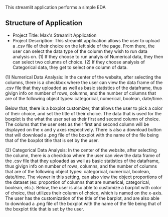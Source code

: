 This streamlit application performs a simple EDA

## Structure of Application

- Project Title: Max's Streamlit Application
- Project Description: This streamlit application allows the user to upload a .csv file of their choice on the left side of the page. From there, the user can select the data type of the column they wish to run data analysis on. (1) If they choose to run analyis of Numerical data, they then can select two columns of choice. (2) If they choose analysis of Categorical data, they get to select one column of data.

(1) Numerical Data Analysis:
In the center of the website, after selecting the columns, there is a checkbox where the user can view the data frame of the .csv file that they uploaded as well as basic statistics of the dataframe, thus givign info on number of rows, columns, and the number of columns that are of the following object types: categorical, numerical, boolean, date/time. 

Below that, there is a boxplot customizer, that allows the user to pick a color of their choice, and set the title of their choice. The data that is used for the boxplot is the what the user set as their first and second column of choice. The colums that the user sets as their first and second column will be displayed on the x and y axes respectively. There is also a download button that will download a .png file of the boxplot with the name of the file being that of the boxplot title that is set by the user.

(2) Categorical Data Analysis:
In the center of the website, after selecting the column, there is a checkbox where the user can view the data frame of the .csv file 
that they uploaded as well as basic statistics of the dataframe, thus givign info on number of rows, columns, and the number of columns that are of the following object types: categorical, numerical, boolean, date/time. The viewer in this setting, can also view the object proportions of the dataset (ex: proportion of columns that are numerical, categorical, boolean, etc.). Below, the user is also able to customize a barplot with color of choice, that utilizes their column of choice, which is named on the x-axis. The user has the customization of the title of the barplot, and are also able to download a .png file of the boxplot with the name of the file being that of the boxplot title that is set by the user.